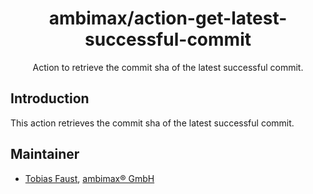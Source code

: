 <h1 align="center">ambimax/action-get-latest-successful-commit</h1>

<p align="center">
  Action to retrieve the commit sha of the latest successful commit.
</p>

## Introduction

This action retrieves the commit sha of the latest successful commit.

## Maintainer

- [Tobias Faust](https://github.com/FaustTobias), [ambimax® GmbH](https://ambimax.de)
